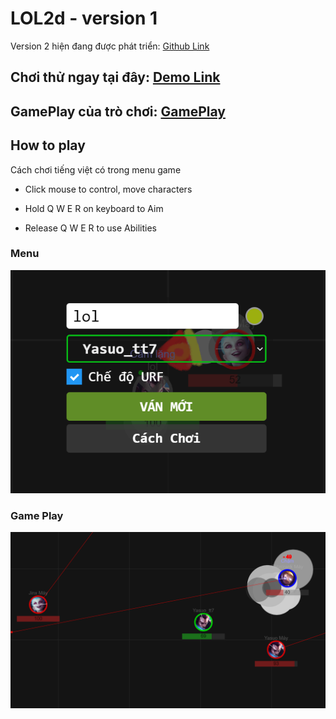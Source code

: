 # LOL2d - version 1

Version 2 hiện đang được phát triển: [Github Link](https://github.com/HoangTran0410/LOL2D)

## Chơi thử ngay tại đây: [Demo Link](https://hoangtran0410.github.io/LOL2D-ver1)

## GamePlay của trò chơi: [GamePlay](https://www.youtube.com/watch?v=yXC97XTBN7I)

## How to play

Cách chơi tiếng việt có trong menu game

- Click mouse to control, move characters

- Hold Q W E R on keyboard to Aim

- Release Q W E R to use Abilities

### Menu

![Menu](images/readme/Screenshot_1.png)

### Game Play

![Game play](images/readme/Untitled.png)
